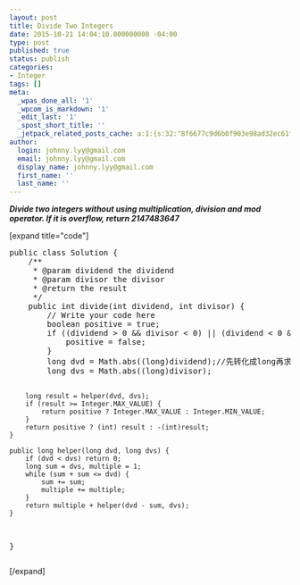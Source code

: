 ```yaml
---
layout: post
title: Divide Two Integers
date: 2015-10-21 14:04:10.000000000 -04:00
type: post
published: true
status: publish
categories:
- Integer
tags: []
meta:
  _wpas_done_all: '1'
  _wpcom_is_markdown: '1'
  _edit_last: '1'
  _spost_short_title: ''
  _jetpack_related_posts_cache: a:1:{s:32:"8f6677c9d6b0f903e98ad32ec61f8deb";a:2:{s:7:"expires";i:1466022381;s:7:"payload";a:3:{i:0;a:1:{s:2:"id";i:536;}i:1;a:1:{s:2:"id";i:553;}i:2;a:1:{s:2:"id";i:466;}}}}
author:
  login: johnny.lyy@gmail.com
  email: johnny.lyy@gmail.com
  display_name: johnny.lyy@gmail.com
  first_name: ''
  last_name: ''
---
```

<p><strong><em>Divide two integers without using multiplication, division and mod operator. If it is overflow, return 2147483647</em></strong></p>
<p>[expand title="code"]</p>
<pre>
public class Solution {
    /**
     * @param dividend the dividend
     * @param divisor the divisor
     * @return the result
     */
    public int divide(int dividend, int divisor) {
        // Write your code here
        boolean positive = true;
        if ((dividend > 0 && divisor < 0) || (dividend < 0 && divisor > 0)) {
            positive = false;
        }
        long dvd = Math.abs((long)dividend);//先转化成long再求绝对值
        long dvs = Math.abs((long)divisor);
        
        long result = helper(dvd, dvs);
        if (result >= Integer.MAX_VALUE) {
            return positive ? Integer.MAX_VALUE : Integer.MIN_VALUE;
        }
        return positive ? (int) result : -(int)result;
    }
    
    public long helper(long dvd, long dvs) {
        if (dvd < dvs) return 0;
        long sum = dvs, multiple = 1;
        while (sum + sum <= dvd) {
            sum += sum;
            multiple += multiple;
        }
        return multiple + helper(dvd - sum, dvs);
    }
}
</pre>
<p>[/expand]</p>
